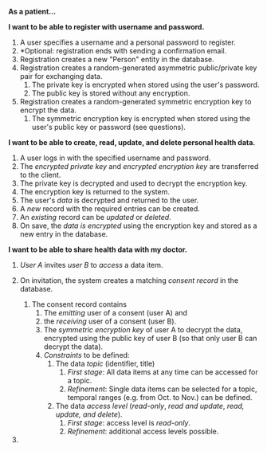 **As a patient...**

**I want to be able to register with username and password.**

1. A user specifies a username and a personal password to register.
2. *Optional: registration ends with sending a confirmation email.
3. Registration creates a new "Person" entity in the database. 
4. Registration creates a random-generated asymmetric public/private key pair for exchanging data.
	1. The private key is encrypted when stored using the user's password.
	2. The public key is stored without any encryption.
5. Registration creates a random-generated symmetric encryption key to encrypt the data.
	1. The symmetric encryption key is encrypted when stored using the user's public key or password (see questions).
	

**I want to be able to create, read, update, and delete personal health data.** 

1. A user logs in with the specified username and password.
2. The *encrypted private key* and *encrypted encryption key* are transferred to the client.
3. The private key is decrypted and used to decrypt the encryption key.
4. The encryption key is returned to the system.
5. The user's *data* is decrypted and returned to the user.
6. A *new* record with the required entries can be created.
3. An *existing* record can be *updated* or *deleted*.
4.	On save, the *data is encrypted* using the encryption key and stored as a new entry in the database.

**I want to be able to share health data with my doctor.**

1. *User A* invites *user B* to *access* a data item.
2. On invitation, the system creates a matching *consent record* in the database.
	1. The consent record contains 
		1. The *emitting* user of a consent (user A) and 
		2. the *receiving* user of a consent (user B).
		3. The *symmetric encryption key* of user A to decrypt the data, encrypted using the public key of user B (so that only user B can decrypt the data). 
		4. *Constraints* to be defined:
			1. The data *topic* (identifier, title)
				1. *First stage*: All data items at any time can be accessed for a topic.
				2. *Refinement*: Single data items can be selected for a topic, temporal ranges (e.g. from Oct. to Nov.) can be defined. 
			2. The data *access level* (*read-only*, *read and update*, *read, update, and delete*).
				1. *First stage*: access level is *read-only*.
				2. *Refinement*: additional access levels possible.
		
3. 